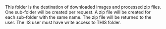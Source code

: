 This folder is the destination of downloaded images and processed zip files. One sub-folder will be created per request. A zip file will be created for each sub-folder with the same name. The zip file will be returned to the user.
The IIS user must have write access to THIS folder.
